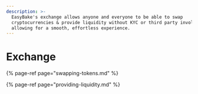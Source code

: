 ```yaml
---
description: >-
  EasyBake's exchange allows anyone and everyone to be able to swap
  cryptocurrencies & provide liquidity without KYC or third party involved,
  allowing for a smooth, effortless experience.
---
```


# Exchange

{% page-ref page="swapping-tokens.md" %}

{% page-ref page="providing-liquidity.md" %}



